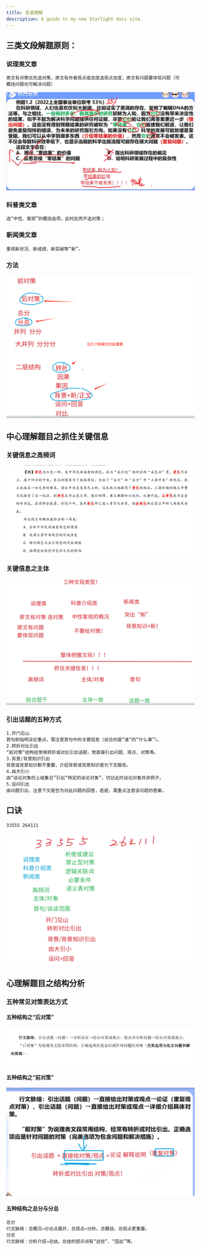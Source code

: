 ```yaml
---
title: 言语理解
description: A guide in my new Starlight docs site.
---
```




## 三类文段解题原则： 

### 说理类文章

    原文有对策优先选对策，原文有作者观点或态度选观点态度，原文有问题要体现问题（可
    概括问题也可解决问题）
![例题](image.png)

### 科普类文章

    选“中性、客观”的概括选项，此时反而不选对策；


### 新闻类文章

    重视新状况、新成绩、新突破等“新”。

### 方法
![总结文章类型](image-1.png)


## 中心理解题目之抓住关键信息

### 关键信息之高频词

![例题](image-2.png)

### 关键信息之主体

![总结](image-3.png)

### 引出话题的五种方式

    1.开门见山
    首句即指明谈论重点，需注意首句中的关键信息（谈论的是“谁”的“什么事”）。
    2.转折对比引出
    “前对策”结构经常用转折或对比引出话题，常直接引出问题、观点、对策等。
    3.背景/背景知识引出
    背景或背景知识都不重要，介绍背景或背景知识是为下文服务。
    4.由大引小
    由“谈论对象的上级集合”引出“特定的谈论对象”，切记此时谈论对象并非例子。
    5.设问引出
    由问题引出，注意下文是否为对此问题的回答，若是，需重点注意该问题的答案。


## 口诀

    33555 264111
![alt text](image-4.png)




## 心理解题目之结构分析

### 五种常见对策表达方式

#### 五种结构之“后对策”
![alt text](image-6.png)

#### 五种结构之“前对策”
![alt text](image-5.png)

#### 五种结构之总分与分总

    总分
    行文脉络：总概况→分论点展开，总观点→分析。总概括、总观点更重要。
    分总
    行文脉络：分析介绍→总结。总结的提示词有“这些”、“因此”等。